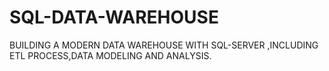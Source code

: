 # SQL-DATA-WAREHOUSE
BUILDING A MODERN DATA WAREHOUSE WITH SQL-SERVER ,INCLUDING ETL PROCESS,DATA MODELING AND ANALYSIS.

